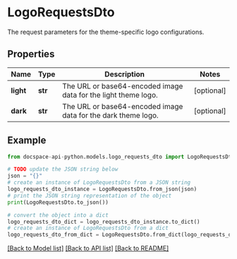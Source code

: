 # LogoRequestsDto
The request parameters for the theme-specific logo configurations.

## Properties

Name | Type | Description | Notes
------------ | ------------- | ------------- | -------------
**light** | **str** | The URL or base64-encoded image data for the light theme logo. | [optional] 
**dark** | **str** | The URL or base64-encoded image data for the dark theme logo. | [optional] 

## Example

```python
from docspace-api-python.models.logo_requests_dto import LogoRequestsDto

# TODO update the JSON string below
json = "{}"
# create an instance of LogoRequestsDto from a JSON string
logo_requests_dto_instance = LogoRequestsDto.from_json(json)
# print the JSON string representation of the object
print(LogoRequestsDto.to_json())

# convert the object into a dict
logo_requests_dto_dict = logo_requests_dto_instance.to_dict()
# create an instance of LogoRequestsDto from a dict
logo_requests_dto_from_dict = LogoRequestsDto.from_dict(logo_requests_dto_dict)
```
[[Back to Model list]](../README.md#documentation-for-models) [[Back to API list]](../README.md#documentation-for-api-endpoints) [[Back to README]](../README.md)


